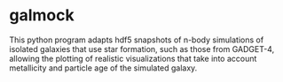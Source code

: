 # galmock
This python program adapts hdf5 snapshots of n-body simulations of isolated galaxies that use star formation, such as those from GADGET-4, allowing the plotting of realistic visualizations that take into account metallicity and particle age of the simulated galaxy.
